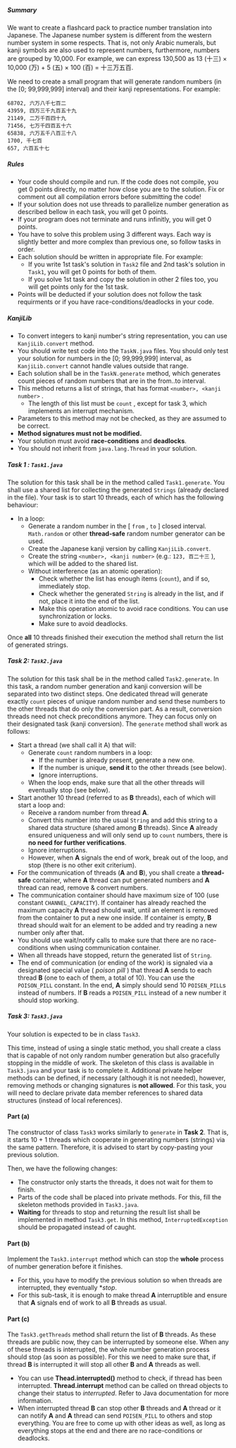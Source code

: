 <h5 id="summary">Summary</h5>

<p>We want to create a flashcard pack to practice number translation into Japanese. The Japanese number system is different from the western
number system in some respects. That is, not only Arabic numerals, but kanji symbols are also used to represent numbers, furthermore, numbers
are grouped by  10,000. For example, we can express 130,500 as 13 (⼗三) × 10,000 (万) + 5 (五) × 100 (百) = ⼗三万五百.</p>
<p>We need to create a small program that will generate random numbers (in the [0; 99,999,999] interval) and their kanji representations. For example:</p>
<pre><code class="hljs"><span class="hljs-number">68702</span><span class="hljs-string">,</span> <span class="hljs-string">六万⼋千七百⼆</span>
<span class="hljs-number">43959</span><span class="hljs-string">,</span> <span class="hljs-string">四万三千九百五⼗九</span>
<span class="hljs-number">21149</span><span class="hljs-string">,</span> <span class="hljs-string">⼆万千百四⼗九</span>
<span class="hljs-number">71456</span><span class="hljs-string">,</span> <span class="hljs-string">七万千四百五⼗六</span>
<span class="hljs-number">65838</span><span class="hljs-string">,</span> <span class="hljs-string">六万五千⼋百三⼗⼋</span>
<span class="hljs-number">1700</span><span class="hljs-string">,</span> <span class="hljs-string">千七百</span>
<span class="hljs-number">657</span><span class="hljs-string">,</span> <span class="hljs-string">六百五⼗七</span>
</code></pre>
<h5 id="rules">Rules</h5>
<ul>
<li>Your code should compile and run. If the code does not compile, you get 0 points directly, no matter how close you are to the solution. Fix or comment out all compilation errors before submitting the code!</li>
<li>If your solution does not use threads to parallelize number generation as described bellow in each task, you will get 0 points.</li>
<li>If your program does not terminate and runs infinitly, you will get 0 points.</li>
<li>You have to solve this problem using 3 different ways. Each way is slightly better and more complex than previous one, so follow tasks in order.</li>
<li>Each solution should be written in appropriate file. For example:<ul>
<li>If you write 1st task's solution in <code>Task2</code> file and 2nd task's solution in <code>Task1</code>, you will get 0 points for both of them.</li>
<li>If you solve 1st task and copy the solution in other 2 files too, you will get points only for the 1st task.</li></ul></li>
<li>Points will be deducted if your solution does not follow the task requirments or if you have race-conditions/deadlocks in your code.</li>
</ul>
<h5 id="kanjilib">KanjiLib</h5>
<ul>
<li>To convert integers to kanji number's string representation, you can use <code>KanjiLib.convert</code> method.</li>
<li>You should write test code into the <code>TaskN.java</code> files. You should only test your solution for numbers in the [0; 99,999,999] interval, as <code>KanjiLib.convert</code> cannot handle values outside that range.</li>
<li>Each solution shall be in the <code>TaskN.generate</code> method, which generates count pieces of random numbers that are in the from..to interval.</li>
<li>This method returns a list of strings, that has format <code>&lt;number&gt;, &lt;kanji number&gt;</code> .<ul>
<li>The length of this list must be <code>count</code> , except for task 3, which implements an interrupt mechanism.</li></ul></li>
<li>Parameters to this method may not be checked, as they are assumed to be correct.</li>
<li><strong>Method signatures must not be modified.</strong></li>
<li>Your solution must avoid <strong>race-conditions</strong> and <strong>deadlocks</strong>.</li>
<li>You should not inherit from <code>java.lang.Thread</code> in your solution.</li>
</ul>
<h5 id="task1task1java">Task 1 : <code>Task1.java</code></h5>
<p>The solution for this task shall be in the method called <code>Task1.generate</code>. You shall use a shared list for collecting the generated <code>Strings</code> (already
declared in the file). Your task is to start 10 threads, each of which has the following behaviour:</p>
<ul>
<li>In a loop:<ul>
<li>Generate a random number in the [ <code>from</code> , <code>to</code> ] closed interval. <code>Math.random</code> or other <strong>thread-safe</strong> random number generator can be used.</li>
<li>Create the Japanese kanji version by calling <code>KanjiLib.convert</code>.</li>
<li>Create the string <code>&lt;number&gt;, &lt;kanji number&gt;</code> (e.g.: <code>123, 百⼆⼗三</code> ), which will be added to the shared list.</li>
<li>Without interference (as an atomic operation):<ul>
<li>Check whether the list has enough items (<code>count</code>), and if so, immediately stop.</li>
<li>Check whether the generated <code>String</code> is already in the list, and if not, place it into the end of the list.</li>
<li>Make this operation atomic to avoid race conditions. You can use synchronization or locks.</li>
<li>Make sure to avoid deadlocks.</li></ul></li></ul></li>
</ul>
<p>Once <strong>all</strong> 10 threads finished their execution the method shall return the list of generated strings.</p>
<h5 id="task2task2java">Task 2: <code>Task2.java</code></h5>
<p>The solution for this task shall be in the method called <code>Task2.generate</code>. In this task, a random number generation and kanji conversion will be
separated into two distinct steps. One dedicated thread will generate exactly <code>count</code> pieces of unique random number and send these numbers to
the other threads that do only the conversion part. As a result, conversion threads need not check preconditions anymore. They can focus only on their
designated task (kanji conversion).
The <code>generate</code> method shall work as follows:</p>
<ul>
<li>Start a thread (we shall call it A) that will:<ul>
<li>Generate <code>count</code> random numbers in a loop:<ul>
<li>If the number is already present, generate a new one.</li>
<li>If the number is unique, <strong>send it</strong> to the other threads (see below).</li>
<li>Ignore interruptions.</li></ul></li>
<li>When the loop ends, make sure that all the other threads will eventually stop (see below).</li></ul></li>
<li>Start another 10 thread (referred to as <strong>B</strong> threads), each of which will start a loop and:<ul>
<li>Receive a random number from thread <strong>A</strong>.</li>
<li>Convert this number into the usual <code>String</code> and add this string to a shared data structure (shared among <strong>B</strong> threads). Since <strong>A</strong> already ensured uniqueness and will only send up to <code>count</code> numbers, there is <strong>no need for further verifications</strong>.</li>
<li>Ignore interruptions.</li>
<li>However, when <strong>A</strong> signals the end of work, break out of the loop, and stop (there is no other exit criterium).</li></ul></li>
<li>For the communication of threads (<strong>A</strong> and <strong>B</strong>), you shall create a <strong>thread-safe</strong> container, where <strong>A</strong> thread can put generated numbers and <strong>A</strong> thread can read, remove &amp; convert numbers.</li>
<li>The communication container should have maximum size  of 100 (use constant <code>CHANNEL_CAPACITY</code>).
If container has already reached the maximum capacity <strong>A</strong> thread should wait, until an element is
removed from the container to put a new one inside. If container is empty, <strong>B</strong> thread should wait for
an element to be added and try reading a new number only after that.</li>
<li>You should use wait/notify calls to make sure that there are no race-conditions when using communication container.</li>
<li>When all threads have stopped, return the generated list of <code>String</code>.</li>
<li>The end of communication (or ending of the work) is signaled via a designated special value ( <em>poison pill</em> ) that thread <strong>A</strong> sends to each thread <strong>B</strong> (one to each of them, a total of 10). You can use the <code>POISON_PILL</code> constant. In the end, <strong>A</strong> simply should send 10 <code>POISEN_PILL</code>s instead of numbers. If <strong>B</strong> reads a <code>POISEN_PILL</code> instead of a new number it should stop working.</li>
</ul>
<h5 id="task3task3java">Task 3: <code>Task3.java</code></h5>
<p>Your solution is expected to be in class <code>Task3</code>.</p>
<p>This time, instead of using a single static method, you shall create a class that is capable of not only random number generation but also gracefully
stopping in the middle of work. The skeleton of this class is available in <code>Task3.java</code> and your task is to complete it. Additional private helper
methods can be defined, if necessary (although it is not needed), however, removing methods or changing signatures is <strong>not allowed</strong>. For this task,
you will need to declare private data member references to shared data structures (instead of local references).</p>
<h4 id="parta">Part (a)</h4>
<p>The constructor of class <code>Task3</code> works similarly to <code>generate</code> in <strong>Task 2</strong>. That is, it starts 10 + 1 threads which cooperate in generating numbers
(strings) via the same pattern. Therefore, it is advised to start by copy-pasting your previous solution.</p>
<p>Then, we have the following changes:</p>
<ul>
<li>The constructor only starts the threads, it does not wait for them to finish.</li>
<li>Parts of the code shall be placed into private methods. For this, fill the skeleton methods provided in <code>Task3.java</code>.</li>
<li><strong>Waiting</strong> for threads to stop and returning the result list shall be implemented in method <code>Task3.get</code>. In this method, <code>InterruptedException</code> should be propagated instead of caught.</li>
</ul>
<h4 id="partb">Part (b)</h4>
<p>Implement the <code>Task3.interrupt</code> method which can stop the <strong>whole</strong> process of number generation before it finishes.</p>
<ul>
<li>For this, you have to modify the previous solution so when threads are interrupted, they eventually *<em>stop</em>.</li>
<li>For this sub-task, it is enough to make thread <strong>A</strong> interruptible and ensure that <strong>A</strong> signals end of work to all <strong>B</strong> threads as usual.</li>
</ul>
<h4 id="partc">Part (c)</h4>
<p>The <code>Task3.getThreads</code> method shall return the list of <strong>B</strong> threads. As these threads are public now, they can be interrupted by someone else. When any of these threads is interrupted, the whole number generation process should stop (as soon as possible). For this we need to make sure that, if thread <strong>B</strong> is interrupted
it will stop all other <strong>B</strong> and <strong>A</strong> threads as well.</p>
<ul>
<li>You can use <strong>Thead.interrupted()</strong> method to check, if thread has been interrupted. <strong>Thread.interrupt</strong>
method can be called on thread objects to change their status to <em>interrupted</em>. Refer to Java documentation
for more information.</li>
<li>When interrupted thread <strong>B</strong> can stop other <strong>B</strong> threads and <strong>A</strong> thread or it can notify <strong>A</strong> and <strong>A</strong> thread can send <code>POISEN_PILL</code> to others and stop everything. You are free to come up with other ideas as well, as long as everything stops at the end and there are no race-conditions or deadlocks.</li>
</ul></div>
</div><!---->
<!---->
</jhi-programming-exercise-instructions><!--->

